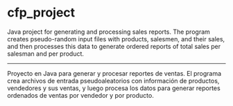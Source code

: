 # cfp_project
Java project for generating and processing sales reports.  The program creates pseudo-random input files with products, salesmen, and their sales,  and then processes this data to generate ordered reports of total sales per salesman and per product.

--------------------------------------------------------------------------------------------------------

Proyecto en Java para generar y procesar reportes de ventas. 
El programa crea archivos de entrada pseudoaleatorios con información de productos, vendedores y sus ventas, 
y luego procesa los datos para generar reportes ordenados de ventas por vendedor y por producto.
